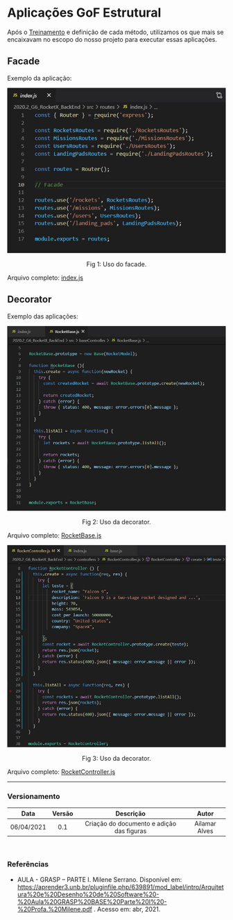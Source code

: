 # Aplicações GoF Estrutural

Após o [Treinamento](https://unbarqdsw2020-2.github.io/2020.2_G6_RocketX/#/pages/design_patterns/patterns?id=o-que-%c3%a9-padr%c3%a3o-de-projeto-) e definição de cada método, utilizamos os que mais se encaixavam no escopo do nosso projeto para executar essas aplicações.

## Facade

Exemplo da aplicação: 

![Facade](facade.jpg)

<p align="center">
  Fig 1: Uso do facade.
</p>

Arquivo completo: [index.js](https://github.com/UnBArqDsw2020-2/2020.2_G6_RocketX_BackEnd/blob/main/src/routes/index.js)

## Decorator

Exemplo das aplicações: 

![](decorator.jpg)

<p align="center">
  Fig 2: Uso da decorator.
</p>

Arquivo completo: [RocketBase.js](https://github.com/UnBArqDsw2020-2/2020.2_G6_RocketX_BackEnd/blob/main/src/baseController/RocketBase.js)

![](controller.jpg)

<p align="center">
  Fig 3: Uso da decorator.
</p>

Arquivo completo: [RocketController.js](https://github.com/UnBArqDsw2020-2/2020.2_G6_RocketX_BackEnd/blob/main/src/controllers/RocketController.js)

---

### Versionamento

|Data|Versão|Descrição|Autor|
|:--:|:----:|:-------:|:---:|
|06/04/2021| 0.1 | Criação do documento e adição das figuras | Ailamar Alves

<br>

### Referências 
 - AULA - GRASP – PARTE I. Milene Serrano. Disponível em: <https://aprender3.unb.br/pluginfile.php/639891/mod_label/intro/Arquitetura%20e%20Desenho%20de%20Software%20-%20Aula%20GRASP%20BASE%20Parte%20I%20-%20Profa.%20Milene.pdf> . Acesso em: abr, 2021.


